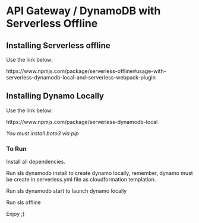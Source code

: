 # API Gateway / DynamoDB with Serverless Offline

## Installing Serverless offline

<p>Use the link below:</p>
https://www.npmjs.com/package/serverless-offline#usage-with-serverless-dynamodb-local-and-serverless-webpack-plugin

## Installing Dynamo Locally

<p>Use the link below:</p>
https://www.npmjs.com/package/serverless-dynamodb-local

<i>You must install boto3 via pip</i>

### To Run

<p>Install all dependencies.</p>
<p>Run sls dynamodb install to create dynamo locally, remember, dynamo must be create in serverless.yml file as cloudformation templation.</p>
<p>Run sls dynamodb start to launch dynamo locally </p>
<p>Run sls offline</p>
<p>Enjoy ;)</p>
